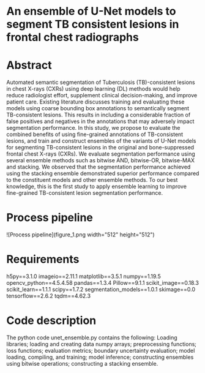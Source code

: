 # An ensemble of U-Net models to segment TB consistent lesions in frontal chest radiographs

# Abstract
Automated semantic segmentation of Tuberculosis (TB)-consistent lesions in chest X-rays (CXRs) using deep learning (DL) methods would help reduce radiologist effort, supplement clinical decision-making, and improve patient care. Existing literature discusses training and evaluating these models using coarse bounding box annotations to semantically segment TB-consistent lesions. This results in including a considerable fraction of false positives and negatives in the annotations that may adversely impact segmentation performance. In this study, we propose to evaluate the combined benefits of using fine-grained annotations of TB-consistent lesions, and train and construct ensembles of the variants of U-Net models for segmenting TB-consistent lesions in the original and bone-suppressed frontal chest X-rays (CXRs). We evaluate segmentation performance using several ensemble methods such as bitwise AND, bitwise-OR, bitwise-MAX and stacking. We observed that the segmentation performance achieved using the stacking ensemble demonstrated superior performance compared to the constituent models and other ensemble methods. To our best knowledge, this is the first study to apply ensemble learning to improve fine-grained TB-consistent lesion segmentation performance.  

# Process pipeline

![Process pipeline](figure_1.png width="512" height="512")


# Requirements
h5py==3.1.0
imageio==2.11.1
matplotlib==3.5.1
numpy==1.19.5
opencv_python==4.5.4.58
pandas==1.3.4
Pillow==9.1.1
scikit_image==0.18.3
scikit_learn==1.1.1
scipy==1.7.2
segmentation_models==1.0.1
skimage==0.0
tensorflow==2.6.2
tqdm==4.62.3

# Code description
The python code unet_ensemble.py contains the following:
Loading libraries; loading and creating data numpy arrays; preprocessing functions; loss functions; evaluation metrics; boundary uncertainty evaluation; model loading, compiling, and training; model inference; constructing ensembles using bitwise operations; constructing a stacking ensemble. 


